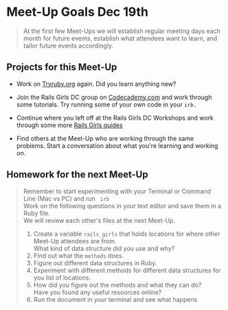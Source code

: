 Meet-Up Goals Dec 19th 
======================

> At the first few Meet-Ups we will establish regular meeting days each  month for future events, establish what attendees want to learn, and tailor future events accordingly. 

Projects for this Meet-Up
------------------------- 
- Work on [Tryruby.org](http://tryruby.org/levels/1/challenges/0) again.  Did you learn anything new? 

- Join the Rails Girls DC group on [Codecademy.com](http://www.codecademy.com/#!/exercises/00) and work through some tutorials.  Try running some of your own code in your <code>irb.</code> 

- Continue where you left off at the Rails Girls DC Workshops and work through some more [Rails Girls guides](http://guides.railsgirls.com/app/)

- Find others at the Meet-Up who are working through the same problems.  Start a conversation about what you're learning and working on.  
  

Homework for the next Meet-Up
------------------------------
> Remember to start experimenting with your Terminal or Command Line (Mac vs PC) and run <code> irb</code> <br>Work on the following questions in your text editor and save them in a Ruby file.  <br>We will review each other's files at the next Meet-Up.
>  	1.  Create a variable <code>rails_girls</code> that holds locations for where other Meet-Up attendees are from. <br>What kind of data structure did you use and why?  
>  	2.  Find out what the <code>methods</code> does.
>   3.  Figure out different data structures in Ruby. 
>   4.  Experiment with different methods for different data structures for you list of locations.
>   5.  How did you figure out the methods and what they can do?  <br>Have you found any useful resources online?
>   6.  Run the document in your terminal and see what happens 
  	
